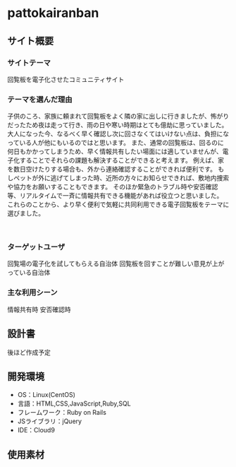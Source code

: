 # pattokairanban

## サイト概要

### サイトテーマ
回覧板を電子化させたコミュニティサイト
​
### テーマを選んだ理由
子供のころ、家族に頼まれて回覧板をよく隣の家に出しに行きましたが、怖がりだったため夜は走って行き、雨の日や寒い時期はとても億劫に思っていました。
大人になった今、なるべく早く確認し次に回さなくてはいけない点は、負担になっている人が他にもいるのではと思います。
また、通常の回覧板は、回るのに何日もかかってしまうため、早く情報共有したい場面には適していませんが、電子化することでそれらの課題も解決することができると考えます。
例えば、家を数日空けたりする場合も、外から連絡確認することができれば便利です。
もしペットが外に逃げてしまった時、近所の方々にお知らせできれば、敷地内捜索や協力をお願いすることもできます。
そのほか緊急のトラブル時や安否確認等、リアルタイムで一斉に情報共有できる機能があれば役立つと思いました。
これらのことから、より早く便利で気軽に共同利用できる電子回覧板をテーマに選びました。

​
### ターゲットユーザ
回覧場の電子化を試してもらえる自治体
回覧板を回すことが難しい意見が上がっている自治体
​
### 主な利用シーン
情報共有時
安否確認時
​
## 設計書
後ほど作成予定
​
## 開発環境
- OS：Linux(CentOS)
- 言語：HTML,CSS,JavaScript,Ruby,SQL
- フレームワーク：Ruby on Rails
- JSライブラリ：jQuery
- IDE：Cloud9
​
## 使用素材

